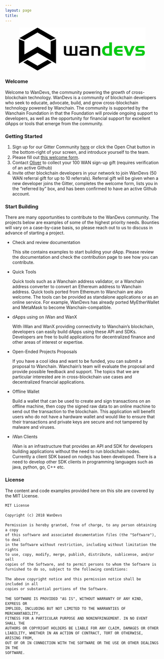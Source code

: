 ```yaml
---
layout: page
title: 
---
```

<center><img src="/img/wandevs.jpeg" alt="Logo" height="140"/></center>

### Welcome

Welcome to WanDevs, the community powering the growth of cross-blockchain technology. WanDevs is a community of blockchain developers who seek to educate, advocate, build, and grow cross-blockchain technology powered by Wanchain. The community is supported by the Wanchain Foundation in that the Foundation will provide ongoing support to developers, as well as the opportunity for financial support for excellent dApps or tools that emerge from the community.

### Getting Started

1.	Sign up for our Gitter Community <a href="https://gitter.im/wandevs/community" target="_blank" rel="noopener noreferrer" role="link" tabindex="0">here</a> or click the Open Chat button in the bottom-right of your screen, and introduce yourself to the team.
2.	Please fill out <a href="https://goo.gl/forms/EKfezdardvMldK0u2" target="_blank" rel="noopener noreferrer" role="link" tabindex="0">this welcome form</a>.
3.	Contact [Oliver](mailto:oliver@wanchain.org) to collect your 100 WAN sign-up gift (requires verification of an active Github)
4.	Invite other blockchain developers in your network to join WanDevs (50 WAN referral gift for up to 10 referrals). Referral gift will be given when a new developer joins the Gitter, completes the welcome form, lists you in the “referred by” box, and has been confirmed to have an active Github account.

### Start Building
There are many opportunities to contribute to the WanDevs community. The projects below are examples of some of the highest priority needs. Bounties will vary on a case-by-case basis, so please reach out to us to discuss in advance of starting a project.

- Check and review documentation

  This site contains examples to start building your dApp. Please review the documentation and check the contribution page to see how you can contribute.

- Quick Tools

  Quick tools such as a Wanchain address validator, or a Wanchain address converter to convert an Ethereum address to Wanchain address. Quick tools ported from Ethereum to Wanchain are also welcome.  The tools can be provided as standalone applications or as an online service. For example, WanDevs has already ported MyEtherWallet and MetaMask to become Wanchain-compatible.

- dApps using on iWan and WanX
  
  With iWan and WanX providing connectivity to Wanchain’s blockchain, developers can easily build dApps using these API and SDKs.  Developers are free to build applications for decentralized finance and other areas of interest or expertise.

- Open-Ended Projects Proposals

  If you have a cool idea and want to be funded, you can submit a proposal to Wanchain. Wanchain’s team will evaluate the proposal and provide possible feedback and support.  The topics that we are particular interested are in cross-blockchain use cases and decentralized financial applications.

- Offline Wallet

  Build a wallet that can be used to create and sign transactions on an offline machine, then copy the signed raw data to an online machine to send out the transaction to the blockchain. This application will benefit users who do not have a hardware wallet and would like to ensure that their transactions and private keys are secure and not tampered by malware and viruses.
- iWan Clients

  iWan is an infrastructure that provides an API and SDK for developers building applications without the need to run blockchain nodes. Currently a client SDK based on nodejs has been developed. There is a need to develop other SDK clients in programming languages such as java, python, go, C++ etc.

### License

The content and code examples provided here on this site are covered by the MIT License.

    MIT License

    Copyright (c) 2018 WanDevs

    Permission is hereby granted, free of charge, to any person obtaining a copy
    of this software and associated documentation files (the "Software"), to deal
    in the Software without restriction, including without limitation the rights
    to use, copy, modify, merge, publish, distribute, sublicense, and/or sell
    copies of the Software, and to permit persons to whom the Software is
    furnished to do so, subject to the following conditions:

    The above copyright notice and this permission notice shall be included in all
    copies or substantial portions of the Software.

    THE SOFTWARE IS PROVIDED "AS IS", WITHOUT WARRANTY OF ANY KIND, EXPRESS OR
    IMPLIED, INCLUDING BUT NOT LIMITED TO THE WARRANTIES OF MERCHANTABILITY,
    FITNESS FOR A PARTICULAR PURPOSE AND NONINFRINGEMENT. IN NO EVENT SHALL THE
    AUTHORS OR COPYRIGHT HOLDERS BE LIABLE FOR ANY CLAIM, DAMAGES OR OTHER
    LIABILITY, WHETHER IN AN ACTION OF CONTRACT, TORT OR OTHERWISE, ARISING FROM,
    OUT OF OR IN CONNECTION WITH THE SOFTWARE OR THE USE OR OTHER DEALINGS IN THE
    SOFTWARE.
